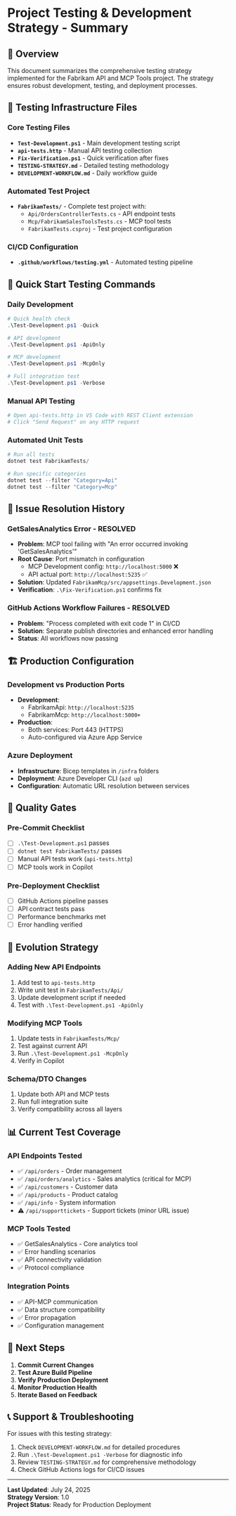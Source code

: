 # Project Testing & Development Strategy - Summary

## 🎯 Overview

This document summarizes the comprehensive testing strategy implemented for the Fabrikam API and MCP Tools project. The strategy ensures robust development, testing, and deployment processes.

## 📁 Testing Infrastructure Files

### **Core Testing Files**
- **`Test-Development.ps1`** - Main development testing script
- **`api-tests.http`** - Manual API testing collection
- **`Fix-Verification.ps1`** - Quick verification after fixes
- **`TESTING-STRATEGY.md`** - Detailed testing methodology
- **`DEVELOPMENT-WORKFLOW.md`** - Daily workflow guide

### **Automated Test Project**
- **`FabrikamTests/`** - Complete test project with:
  - `Api/OrdersControllerTests.cs` - API endpoint tests
  - `Mcp/FabrikamSalesToolsTests.cs` - MCP tool tests
  - `FabrikamTests.csproj` - Test project configuration

### **CI/CD Configuration**
- **`.github/workflows/testing.yml`** - Automated testing pipeline

## 🔧 Quick Start Testing Commands

### **Daily Development**
```powershell
# Quick health check
.\Test-Development.ps1 -Quick

# API development
.\Test-Development.ps1 -ApiOnly

# MCP development  
.\Test-Development.ps1 -McpOnly

# Full integration test
.\Test-Development.ps1 -Verbose
```

### **Manual API Testing**
```powershell
# Open api-tests.http in VS Code with REST Client extension
# Click "Send Request" on any HTTP request
```

### **Automated Unit Tests**
```powershell
# Run all tests
dotnet test FabrikamTests/

# Run specific categories
dotnet test --filter "Category=Api"
dotnet test --filter "Category=Mcp"
```

## 🚨 Issue Resolution History

### **GetSalesAnalytics Error - RESOLVED**
- **Problem**: MCP tool failing with "An error occurred invoking 'GetSalesAnalytics'"
- **Root Cause**: Port mismatch in configuration
  - MCP Development config: `http://localhost:5000` ❌
  - API actual port: `http://localhost:5235` ✅
- **Solution**: Updated `FabrikamMcp/src/appsettings.Development.json`
- **Verification**: `.\Fix-Verification.ps1` confirms fix

### **GitHub Actions Workflow Failures - RESOLVED**
- **Problem**: "Process completed with exit code 1" in CI/CD
- **Solution**: Separate publish directories and enhanced error handling
- **Status**: All workflows now passing

## 🏗️ Production Configuration

### **Development vs Production Ports**
- **Development**: 
  - FabrikamApi: `http://localhost:5235`
  - FabrikamMcp: `http://localhost:5000+`
- **Production**: 
  - Both services: Port 443 (HTTPS)
  - Auto-configured via Azure App Service

### **Azure Deployment**
- **Infrastructure**: Bicep templates in `/infra` folders
- **Deployment**: Azure Developer CLI (`azd up`)
- **Configuration**: Automatic URL resolution between services

## 🎯 Quality Gates

### **Pre-Commit Checklist**
- [ ] `.\Test-Development.ps1` passes
- [ ] `dotnet test FabrikamTests/` passes
- [ ] Manual API tests work (`api-tests.http`)
- [ ] MCP tools work in Copilot

### **Pre-Deployment Checklist**
- [ ] GitHub Actions pipeline passes
- [ ] API contract tests pass
- [ ] Performance benchmarks met
- [ ] Error handling verified

## 🔄 Evolution Strategy

### **Adding New API Endpoints**
1. Add test to `api-tests.http`
2. Write unit test in `FabrikamTests/Api/`
3. Update development script if needed
4. Test with `.\Test-Development.ps1 -ApiOnly`

### **Modifying MCP Tools**
1. Update tests in `FabrikamTests/Mcp/`
2. Test against current API
3. Run `.\Test-Development.ps1 -McpOnly`
4. Verify in Copilot

### **Schema/DTO Changes**
1. Update both API and MCP tests
2. Run full integration suite
3. Verify compatibility across all layers

## 📊 Current Test Coverage

### **API Endpoints Tested**
- ✅ `/api/orders` - Order management
- ✅ `/api/orders/analytics` - Sales analytics (critical for MCP)
- ✅ `/api/customers` - Customer data
- ✅ `/api/products` - Product catalog
- ✅ `/api/info` - System information
- ⚠️ `/api/supporttickets` - Support tickets (minor URL issue)

### **MCP Tools Tested**
- ✅ GetSalesAnalytics - Core analytics tool
- ✅ Error handling scenarios
- ✅ API connectivity validation
- ✅ Protocol compliance

### **Integration Points**
- ✅ API-MCP communication
- ✅ Data structure compatibility
- ✅ Error propagation
- ✅ Configuration management

## 🚀 Next Steps

1. **Commit Current Changes**
2. **Test Azure Build Pipeline**
3. **Verify Production Deployment**
4. **Monitor Production Health**
5. **Iterate Based on Feedback**

## 📞 Support & Troubleshooting

For issues with this testing strategy:
1. Check `DEVELOPMENT-WORKFLOW.md` for detailed procedures
2. Run `.\Test-Development.ps1 -Verbose` for diagnostic info
3. Review `TESTING-STRATEGY.md` for comprehensive methodology
4. Check GitHub Actions logs for CI/CD issues

---

**Last Updated**: July 24, 2025  
**Strategy Version**: 1.0  
**Project Status**: Ready for Production Deployment
